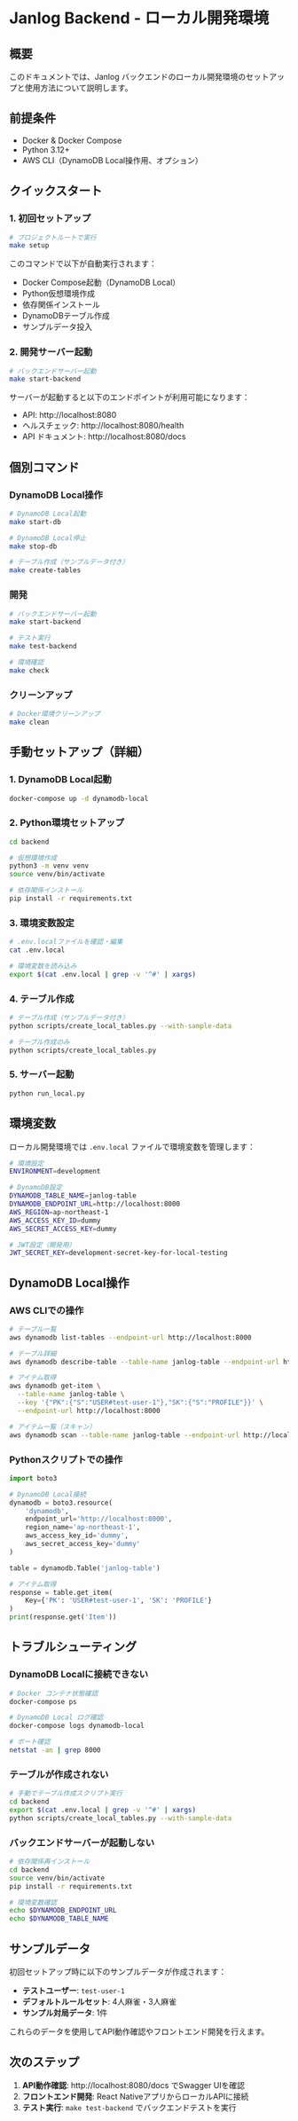 # Janlog Backend - ローカル開発環境

## 概要

このドキュメントでは、Janlog バックエンドのローカル開発環境のセットアップと使用方法について説明します。

## 前提条件

- Docker & Docker Compose
- Python 3.12+
- AWS CLI（DynamoDB Local操作用、オプション）

## クイックスタート

### 1. 初回セットアップ

```bash
# プロジェクトルートで実行
make setup
```

このコマンドで以下が自動実行されます：
- Docker Compose起動（DynamoDB Local）
- Python仮想環境作成
- 依存関係インストール
- DynamoDBテーブル作成
- サンプルデータ投入

### 2. 開発サーバー起動

```bash
# バックエンドサーバー起動
make start-backend
```

サーバーが起動すると以下のエンドポイントが利用可能になります：
- API: http://localhost:8080
- ヘルスチェック: http://localhost:8080/health
- API ドキュメント: http://localhost:8080/docs

## 個別コマンド

### DynamoDB Local操作

```bash
# DynamoDB Local起動
make start-db

# DynamoDB Local停止
make stop-db

# テーブル作成（サンプルデータ付き）
make create-tables
```

### 開発

```bash
# バックエンドサーバー起動
make start-backend

# テスト実行
make test-backend

# 環境確認
make check
```

### クリーンアップ

```bash
# Docker環境クリーンアップ
make clean
```

## 手動セットアップ（詳細）

### 1. DynamoDB Local起動

```bash
docker-compose up -d dynamodb-local
```

### 2. Python環境セットアップ

```bash
cd backend

# 仮想環境作成
python3 -m venv venv
source venv/bin/activate

# 依存関係インストール
pip install -r requirements.txt
```

### 3. 環境変数設定

```bash
# .env.localファイルを確認・編集
cat .env.local

# 環境変数を読み込み
export $(cat .env.local | grep -v '^#' | xargs)
```

### 4. テーブル作成

```bash
# テーブル作成（サンプルデータ付き）
python scripts/create_local_tables.py --with-sample-data

# テーブル作成のみ
python scripts/create_local_tables.py
```

### 5. サーバー起動

```bash
python run_local.py
```

## 環境変数

ローカル開発環境では `.env.local` ファイルで環境変数を管理します：

```bash
# 環境設定
ENVIRONMENT=development

# DynamoDB設定
DYNAMODB_TABLE_NAME=janlog-table
DYNAMODB_ENDPOINT_URL=http://localhost:8000
AWS_REGION=ap-northeast-1
AWS_ACCESS_KEY_ID=dummy
AWS_SECRET_ACCESS_KEY=dummy

# JWT設定（開発用）
JWT_SECRET_KEY=development-secret-key-for-local-testing
```

## DynamoDB Local操作

### AWS CLIでの操作

```bash
# テーブル一覧
aws dynamodb list-tables --endpoint-url http://localhost:8000

# テーブル詳細
aws dynamodb describe-table --table-name janlog-table --endpoint-url http://localhost:8000

# アイテム取得
aws dynamodb get-item \
  --table-name janlog-table \
  --key '{"PK":{"S":"USER#test-user-1"},"SK":{"S":"PROFILE"}}' \
  --endpoint-url http://localhost:8000

# アイテム一覧（スキャン）
aws dynamodb scan --table-name janlog-table --endpoint-url http://localhost:8000
```

### Pythonスクリプトでの操作

```python
import boto3

# DynamoDB Local接続
dynamodb = boto3.resource(
    'dynamodb',
    endpoint_url='http://localhost:8000',
    region_name='ap-northeast-1',
    aws_access_key_id='dummy',
    aws_secret_access_key='dummy'
)

table = dynamodb.Table('janlog-table')

# アイテム取得
response = table.get_item(
    Key={'PK': 'USER#test-user-1', 'SK': 'PROFILE'}
)
print(response.get('Item'))
```

## トラブルシューティング

### DynamoDB Localに接続できない

```bash
# Docker コンテナ状態確認
docker-compose ps

# DynamoDB Local ログ確認
docker-compose logs dynamodb-local

# ポート確認
netstat -an | grep 8000
```

### テーブルが作成されない

```bash
# 手動でテーブル作成スクリプト実行
cd backend
export $(cat .env.local | grep -v '^#' | xargs)
python scripts/create_local_tables.py --with-sample-data
```

### バックエンドサーバーが起動しない

```bash
# 依存関係再インストール
cd backend
source venv/bin/activate
pip install -r requirements.txt

# 環境変数確認
echo $DYNAMODB_ENDPOINT_URL
echo $DYNAMODB_TABLE_NAME
```

## サンプルデータ

初回セットアップ時に以下のサンプルデータが作成されます：

- **テストユーザー**: `test-user-1`
- **デフォルトルールセット**: 4人麻雀・3人麻雀
- **サンプル対局データ**: 1件

これらのデータを使用してAPI動作確認やフロントエンド開発を行えます。

## 次のステップ

1. **API動作確認**: http://localhost:8080/docs でSwagger UIを確認
2. **フロントエンド開発**: React NativeアプリからローカルAPIに接続
3. **テスト実行**: `make test-backend` でバックエンドテストを実行